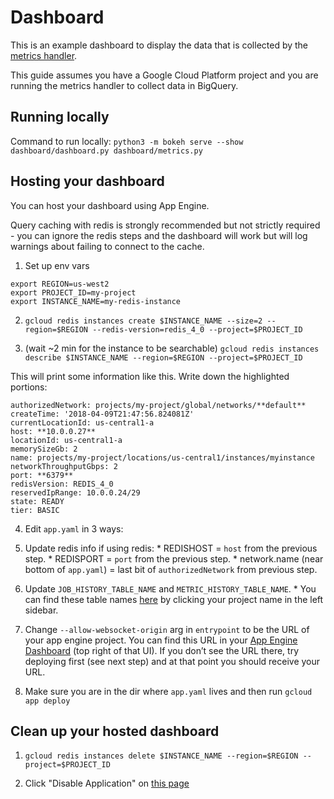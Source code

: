 # Dashboard

This is an example dashboard to display the data that is collected by the [metrics handler](../metrics_handler).

This guide assumes you have a Google Cloud Platform project and you are running the metrics handler to collect data in BigQuery.

## Running locally

Command to run locally: `python3 -m bokeh serve --show dashboard/dashboard.py dashboard/metrics.py`


## Hosting your dashboard

You can host your dashboard using App Engine.

Query caching with redis is strongly recommended but not strictly required - you can ignore the redis steps and the dashboard will work but will log warnings about failing to connect to the cache.

1. Set up env vars
```
export REGION=us-west2
export PROJECT_ID=my-project
export INSTANCE_NAME=my-redis-instance
```

2. `gcloud redis instances create $INSTANCE_NAME --size=2 --region=$REGION --redis-version=redis_4_0 --project=$PROJECT_ID`

3. (wait ~2 min for the instance to be searchable) `gcloud redis instances describe $INSTANCE_NAME --region=$REGION --project=$PROJECT_ID`

This will print some information like this. Write down the highlighted portions:
```
authorizedNetwork: projects/my-project/global/networks/**default**
createTime: '2018-04-09T21:47:56.824081Z'
currentLocationId: us-central1-a
host: **10.0.0.27**
locationId: us-central1-a
memorySizeGb: 2
name: projects/my-project/locations/us-central1/instances/myinstance
networkThroughputGbps: 2
port: **6379**
redisVersion: REDIS_4_0
reservedIpRange: 10.0.0.24/29
state: READY
tier: BASIC
```

4. Edit `app.yaml` in 3 ways:
  1. Update redis info if using redis:
    * REDISHOST = `host` from the previous step.
    * REDISPORT = `port` from the previous step.
    * network.name (near bottom of `app.yaml`) = last bit of `authorizedNetwork` from previous step.
  2. Update `JOB_HISTORY_TABLE_NAME` and `METRIC_HISTORY_TABLE_NAME`.
    * You can find these table names [here](https://console.cloud.google.com/bigquery) by clicking your project name in the left sidebar.
  3. Change `--allow-websocket-origin` arg in `entrypoint` to be the URL of your app engine project. You can find this URL in your [App Engine Dashboard](https://console.cloud.google.com/appengine) (top right of that UI). If you don’t see the URL there, try deploying first (see next step) and at that point you should receive your URL.

5. Make sure you are in the dir where `app.yaml` lives and then run `gcloud app deploy`


## Clean up your hosted dashboard

1. `gcloud redis instances delete $INSTANCE_NAME --region=$REGION --project=$PROJECT_ID`

2. Click "Disable Application" on [this page](https://console.cloud.google.com/appengine/settings)
